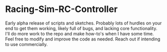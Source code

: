 # Racing-Sim-RC-Controller
Early alpha release of scripts and sketches.  Probably lots of hurdles on your end to get them working, likely full of bugs, and lacking core functionality.  I'll do more work to the repo and make how-to's when I have some time.  Feel free to modify and improve the code as needed.  Reach out if intending to use commercially.
